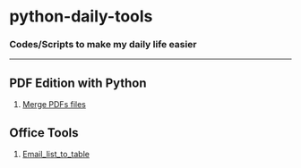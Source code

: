# python-daily-tools

### Codes/Scripts to make my daily life easier

---

## PDF Edition with Python

1. [Merge PDFs files](https://github.com/giovanimachado/python-daily-tools/blob/master/pdf-editor/pdf_merger.py)


## Office Tools

1. [Email_list_to_table](https://github.com/giovanimachado/python-daily-tools/blob/master/office-tools/email_list_to_table.ipynb)
